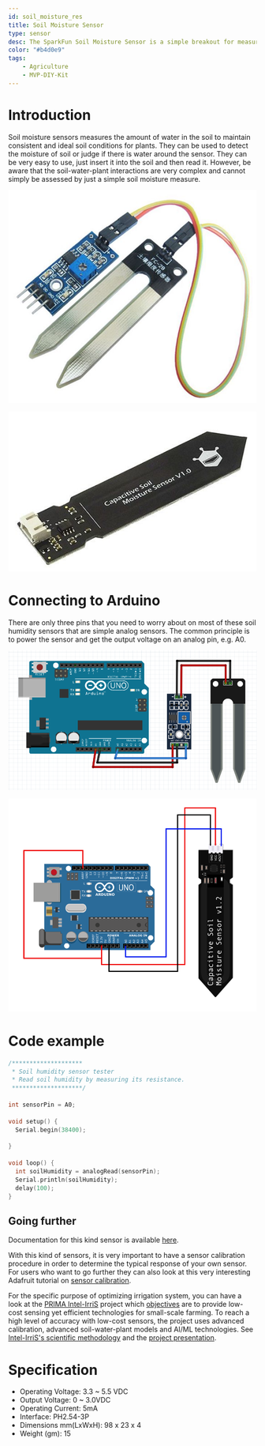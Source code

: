 ```yaml
---
id: soil_moisture_res
title: Soil Moisture Sensor
type: sensor
desc: The SparkFun Soil Moisture Sensor is a simple breakout for measuring the moisture in soil and similar materials.
color: "#b4d0e9"
tags:
    - Agriculture
    - MVP-DIY-Kit
---
```


# Introduction

Soil moisture sensors measures the amount of water in the soil to maintain consistent and ideal soil conditions for plants.
They can be used to detect the moisture of soil or judge if there is water around the sensor. They can be very easy to use, 
just insert it into the soil and then read it. However, be aware that the soil-water-plant interactions are very complex and cannot simply be assessed by just a simple soil moisture measure. 


![soil-sensor](img/conduc-soil-sensor.jpeg)

![soil-sensor](img/cap-soil-sensor.jpeg)

# Connecting to Arduino

There are only three pins that you need to worry about on most of these soil humidity sensors that are simple analog sensors. The common principle is to power the sensor and get the output voltage on an analog pin, e.g. A0.

![soil-sensor](img/conduc-soil-sensor-arduino-wiring.png)

![soil-sensor](img/cap-soil-sensor-arduino-wiring.png)

# Code example

```c
/********************
 * Soil humidity sensor tester
 * Read soil humidity by measuring its resistance.
 ********************/

int sensorPin = A0;

void setup() {
  Serial.begin(38400);

}

void loop() {
  int soilHumidity = analogRead(sensorPin);
  Serial.println(soilHumidity);
  delay(100);
}
```


## Going further

Documentation for this kind sensor is available [here](http://www.mouser.com/ds/2/744/Seeed_101020008-838655.pdf).

With this kind of sensors, it is very important to have a sensor calibration procedure in order to determine the typical response of your own sensor. For users who want to go further they can also look at this very interesting Adafruit tutorial on [sensor calibration](https://learn.adafruit.com/calibrating-sensors/why-calibrate).

For the specific purpose of optimizing irrigation system, you can have a look at the [PRIMA Intel-IrriS](http://intel-irris.eu/) project which [objectives](http://intel-irris.eu/objectives) are to provide low-cost sensing yet efficient technologies for small-scale farming. To reach a high level of accuracy with low-cost sensors, the project uses advanced calibration, advanced soil-water-plant models and AI/ML technologies. See [Intel-IrriS's scientific methodology](http://intel-irris.eu/methodology) and the [project presentation](http://intel-irris.eu/wp-content/uploads/2021/12/Intel-Irris-presentation.pdf).



# Specification

- Operating Voltage: 3.3 ~ 5.5 VDC
- Output Voltage: 0 ~ 3.0VDC
- Operating Current: 5mA
- Interface: PH2.54-3P
- Dimensions mm(LxWxH): 98 x 23 x 4
- Weight (gm): 15

